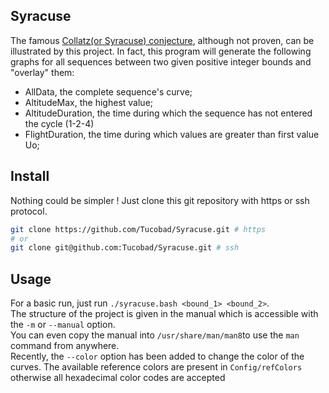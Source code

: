 ## Syracuse

The famous [Collatz(or Syracuse) conjecture](https://en.wikipedia.org/wiki/Collatz_conjecture), although not proven, can be illustrated by this project.
In fact, this program will generate the following graphs for all sequences between two given positive integer bounds and "overlay" them:
  - AllData, the complete sequence's curve;
  - AltitudeMax, the highest value;
  - AltitudeDuration, the time during which the sequence has not entered the cycle (1-2-4)
  - FlightDuration, the time during which values are greater than first value Uo;
 
## Install

Nothing could be simpler ! Just clone this git repository with https or ssh protocol.

```bash
git clone https://github.com/Tucobad/Syracuse.git # https
# or
git clone git@github.com:Tucobad/Syracuse.git # ssh
```

## Usage

For a basic run, just run ``./syracuse.bash <bound_1> <bound_2>``.<br>
The structure of the project is given in the manual which is accessible with the ``-m`` or ``--manual`` option.<br>
You can even copy the manual into ``/usr/share/man/man8``to use the ``man`` command from anywhere.<br>
Recently, the ``--color`` option has been added to change the color of the curves.
The available reference colors are present in ``Config/refColors`` otherwise all hexadecimal color codes are accepted
